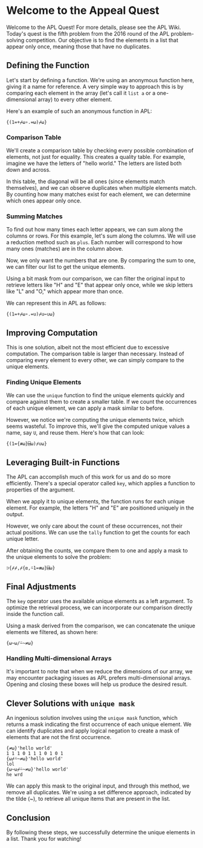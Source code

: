 
# Welcome to the Appeal Quest

Welcome to the APL Quest! For more details, please see the APL Wiki. Today's quest is the fifth problem from the 2016 round of the APL problem-solving competition. Our objective is to find the elements in a list that appear only once, meaning those that have no duplicates.

## Defining the Function

Let's start by defining a function. We're using an anonymous function here, giving it a name for reference. A very simple way to approach this is by comparing each element in the array (let's call it `list a` or a one-dimensional array) to every other element. 

Here's an example of such an anonymous function in APL:

```apl
{(1=+⌿⍵∘.=⍵)⌿⍵}
```

### Comparison Table

We'll create a comparison table by checking every possible combination of elements, not just for equality. This creates a quality table. For example, imagine we have the letters of "hello world." The letters are listed both down and across.

In this table, the diagonal will be all ones (since elements match themselves), and we can observe duplicates when multiple elements match. By counting how many matches exist for each element, we can determine which ones appear only once.

### Summing Matches

To find out how many times each letter appears, we can sum along the columns or rows. For this example, let's sum along the columns. We will use a reduction method such as `plus`. Each number will correspond to how many ones (matches) are in the column above.

Now, we only want the numbers that are one. By comparing the sum to one, we can filter our list to get the unique elements. 

Using a bit mask from our comparison, we can filter the original input to retrieve letters like "H" and "E" that appear only once, while we skip letters like "L" and "O," which appear more than once.

We can represent this in APL as follows:

```apl
{(1=+⌿⍵∘.=u)⌿u←∪⍵}
```

## Improving Computation

This is one solution, albeit not the most efficient due to excessive computation. The comparison table is larger than necessary. Instead of comparing every element to every other, we can simply compare to the unique elements.

### Finding Unique Elements

We can use the `unique` function to find the unique elements quickly and compare against them to create a smaller table. If we count the occurrences of each unique element, we can apply a mask similar to before.

However, we notice we're computing the unique elements twice, which seems wasteful. To improve this, we'll give the computed unique values a name, say `U`, and reuse them. Here's how that can look:

```apl
{(1={≢⍵}⌸⍵)⌿∪⍵}
```

## Leveraging Built-in Functions

The APL can accomplish much of this work for us and do so more efficiently. There's a special operator called `key`, which applies a function to properties of the argument.

When we apply it to unique elements, the function runs for each unique element. For example, the letters "H" and "E" are positioned uniquely in the output.

However, we only care about the count of these occurrences, not their actual positions. We can use the `tally` function to get the counts for each unique letter.

After obtaining the counts, we compare them to one and apply a mask to the unique elements to solve the problem:

```apl
⊃{⌿⌿,⌿{⍺,⍨1=≢⍵}⌸⍵}
```

## Final Adjustments

The `key` operator uses the available unique elements as a left argument. To optimize the retrieval process, we can incorporate our comparison directly inside the function call.

Using a mask derived from the comparison, we can concatenate the unique elements we filtered, as shown here:

```apl
{⍵~⍵/⍨~≠⍵}
```

### Handling Multi-dimensional Arrays

It's important to note that when we reduce the dimensions of our array, we may encounter packaging issues as APL prefers multi-dimensional arrays. Opening and closing these boxes will help us produce the desired result.

## Clever Solutions with `unique mask`

An ingenious solution involves using the `unique mask` function, which returns a mask indicating the first occurrence of each unique element. We can identify duplicates and apply logical negation to create a mask of elements that are not the first occurrence.
```apl
{≠⍵}'hello world'
1 1 1 0 1 1 1 0 1 0 1
{⍵⌿⍨~≠⍵}'hello world'
lol
{⍵~⍵⌿⍨~≠⍵}'hello world'
he wrd
```
We can apply this mask to the original input, and through this method, we remove all duplicates. We're using a set difference approach, indicated by the tilde (~), to retrieve all unique items that are present in the list.

## Conclusion

By following these steps, we successfully determine the unique elements in a list. Thank you for watching!
